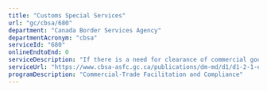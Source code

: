 ```yaml
---
title: "Customs Special Services"
url: "gc/cbsa/680"
department: "Canada Border Services Agency"
departmentAcronym: "cbsa"
serviceId: "680"
onlineEndtoEnd: 0
serviceDescription: "If there is a need for clearance of commercial goods, and the service being provided is after hours or at a non-designated site, special services charges may apply."
serviceUrl: "https://www.cbsa-asfc.gc.ca/publications/dm-md/d1/d1-2-1-eng.html"
programDescription: "Commercial-Trade Facilitation and Compliance"
---
```

